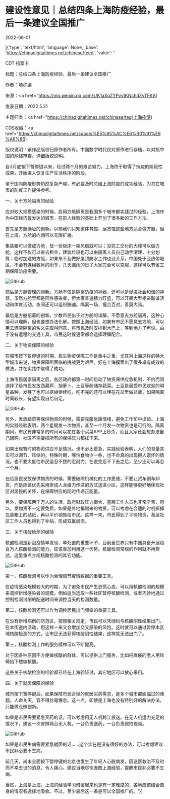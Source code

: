 # 建设性意见｜总结四条上海防疫经验，最后一条建议全国推广

2022-06-01

[{'type': 'text/html', 'language': None, 'base': 'https://chinadigitaltimes.net/chinese/feed', 'value': '

CDT 档案卡

标题：总结四条上海防疫经验，最后一条建议全国推广

作者：项栋梁

来源：<a href="https://mp.weixin.qq.com/s/K1aXqZYPvvtKNchdZvTFKA)

发表日期：2022.5.31

主题归类：<a href="https://chinadigitaltimes.net/chinese/tag/上海疫情)

CDS收藏：<a href="https://chinadigitaltimes.net/space/%E5%85%AC%E6%B0%91%E9%A6%86)

版权说明：该作品版权归原作者所有。中国数字时代仅对原作进行存档，以对抗中国的网络审查。详细版权说明。





自3月底按下暂停键以来，经过两个月的艰苦努力，上海终于取得了抗疫的阶段性成果，开始进入恢复生产生活秩序的阶段。

鉴于国内防疫形势仍然复杂严峻，有必要及时总结上海防疫的成功经验，为其它城市的防疫工作提供参考。

一、关于方舱隔离的经验

应对较大规模感染的时候，启用方舱隔离是我国多个城市都实践过的经验，上海作为中国经济最发达的城市，在前人经验的基础上开创了很多新的工作方法。

首先是方舱选址的创新。以前我们只知道体育馆、展览馆这些地方适合做方舱，但在上海，方舱的内涵可以无限扩展。

集装箱可以做成方舱，放一张板床一架风扇就可以；没完工交付的大楼可以做方舱，这样不仅可以省去租金，建筑垃圾也可以由隔离人员自己动手清理，十分划算；临时加建的方舱，如果来不及做好屋顶防水工作也没关系，中国处于亚热带地区，不会有连绵数月的雨季，几天漏雨的日子大家完全可以克服，这样可以节省工期保障防疫需要。

![GitHub](https://chinadigitaltimes.net/chinese/files/2022/05/post-682403-6296c8081933c.png)

然后是方舱管理的创新。方舱不仅是隔离防疫的神器，还可以是促进社会和谐的神器。虽然方舱里都是阳性感染者，但大家普遍精力旺盛，可以开展大型相亲联谊活动和体育活动，夜间还可以组织蹦迪。隔离一场，撮合百对，善莫大焉。

最后是方舱招募的创新。少数市民出于对方舱的误解，不愿意去方舱隔离，这种心情可以理解，但也要想办法化解。按照上海经验，如果有市民不愿意去方舱，可以用去酒店隔离的名义先取得同意，将市民及时安排到大巴上，等到地方了再说。由于没有返程的交通工具，市民这时候通常都会选择理解配合。

二、关于物资保障的经验

在城市按下暂停键的时期，民生物资保障工作是重中之重，尤其对上海这样的特大型城市来说，物资保障所面临的挑战更为艰巨。好在上海摸索出了很多卓有成效的做法，并在实践中取得了成功。

上海市民居家隔离之后，各区政府都第一时间启动了物资保供应急机制，不约而同选择了给市民发放西葫芦、胡萝卜、土豆等耐储存蔬菜。土豆是最受市民欢迎的明星品种，发芽了也可以抠掉继续吃，吃不完的还可以埋在花盆里做盆栽，如果隔离时间较长，有望实现自给自足。

![GitHub](https://chinadigitaltimes.net/chinese/files/2022/05/post-682403-6296c8082d822.png)

另外，发放蔬菜等保供物资的时候，需要克服急躁情绪，避免工作忙中出错。上海的实践经验表明，两个星期发一次物资，甚至一个月发一次物资也是可行的。隔离期间，市民有非常多的时间可以花在各个买菜APP上秒杀，而且大家还会想办法自己团购，社区不需要把所有的保供压力都扛下来。

如果出现暂时的物资供应不足情况，也不必太着急，实践经验表明，人们的食量其实可以调节、压缩的，特殊时期，哪怕食物少一些，也不会真的出现把人饿坏的情况。也不要太低估市民坚忍不拔的忍耐力，在说完忍不下去之后，至少还可以再忍一个月。

在给居民发放保供物资的时候，需要破除机械化的工作思维，不要让货车倒车卸货，而是应该优先采用排成人龙接力传递的方式送进小区。这样能够更好地体现社区对居民的关怀，在保障供应的同时传递正能量。

另外，要保障两千万人的生活，政府财政压力很大，基层工作人员也非常辛苦，所以，发物资不一定要免费。如果是外地捐赠来的物资，可以考虑在合适的时机撕掉包装箱上的贴纸，再以平价销售给市民。这样一来，市民得到了平价物资，基层社区工作人员也得到了补贴，形成双赢局面。

三、关于核酸检测的经验

核酸检测是新冠疫情早发现、早处置的重要环节，目前全世界只有中国具备开展超百万人核酸检测的能力，应该善加利用这一优势。核酸检测常规的作用就不再赘述，这里重点介绍核酸检测的其它功能。

![GitHub](https://chinadigitaltimes.net/chinese/files/2022/05/post-682403-6296c80843416.png)

第一，核酸检测可以作为合理调节疫情数据的重要工具。

在疫情感染规模较大的时期，为了避免市民产生恐慌心态，可以用核酸检测的规模来调控新增感染者的规模，例如适当选取一些社区暂停核酸检测，或者巧妙地通过控制检测试剂的配送时间来调控当天的检测数量。

第二，核酸检测还可以作为调控居民出门频率的重要工具。

在没有新增病例的防范区，按照相关规定，市民可以凭绿码与核酸阴性结果出门，在本街道内活动，但这样一来又会增加交叉感染的风险。这时就可以通过暂停本区域核酸检测的方式，让市民无法获得核酸阴性结果，这样就无法出门了。

第三，核酸检测工作的服务精神可以不断提高。

对于因各种原因不方便做核酸的群体，可以提供上门服务，比如把瘫痪的老人用轮椅抬下楼做核酸。

这些关于核酸检测的经验都已经在上海验证过，其它地区可以放心采用。

四、关于就医保障的经验

城市按下暂停键后，如果保障市民合理的就医买药需求，是多个城市都面临过的难题。人命关天，容不得丝毫懈怠。这一点，即使是上海也没有特别好的解决办法，只能做点微创新。

如果是市民需要紧急买药的话，可以考虑用无人机跨江投送。在无人机运力充足的情况下，建议一次安排两台无人机，一台负责送药，一台负责跟拍视频。

![GitHub](https://chinadigitaltimes.net/chinese/files/2022/05/post-682403-6296c80858c72.png)

如果是市民生病需要紧急就医的话……这个实在是没有很好的办法，可以考虑建议市民非必要不生病。

前几天，尚未全面按下暂停键的北京也发生了年轻人心脏病发，因送医救治不及时而不幸去世的消息，令人痛心。建议当地尽快汲取上海经验，提醒市民非必要不生病。

当然，上海是上海，上海的经验学习借鉴起来也是有一定难度的，各地应该结合自身的情况有选择地吸收。不过，至少最后这一条是可以全国推广的。'}]